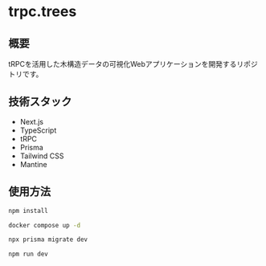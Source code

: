 # trpc.trees

## 概要

tRPCを活用した木構造データの可視化Webアプリケーションを開発するリポジトリです。

## 技術スタック

- Next.js
- TypeScript
- tRPC
- Prisma
- Tailwind CSS
- Mantine

## 使用方法

```bash
npm install

docker compose up -d

npx prisma migrate dev

npm run dev
```
